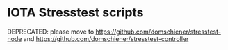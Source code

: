 # IOTA Stresstest scripts

DEPRECATED: please move to https://github.com/domschiener/stresstest-node and https://github.com/domschiener/stresstest-controller